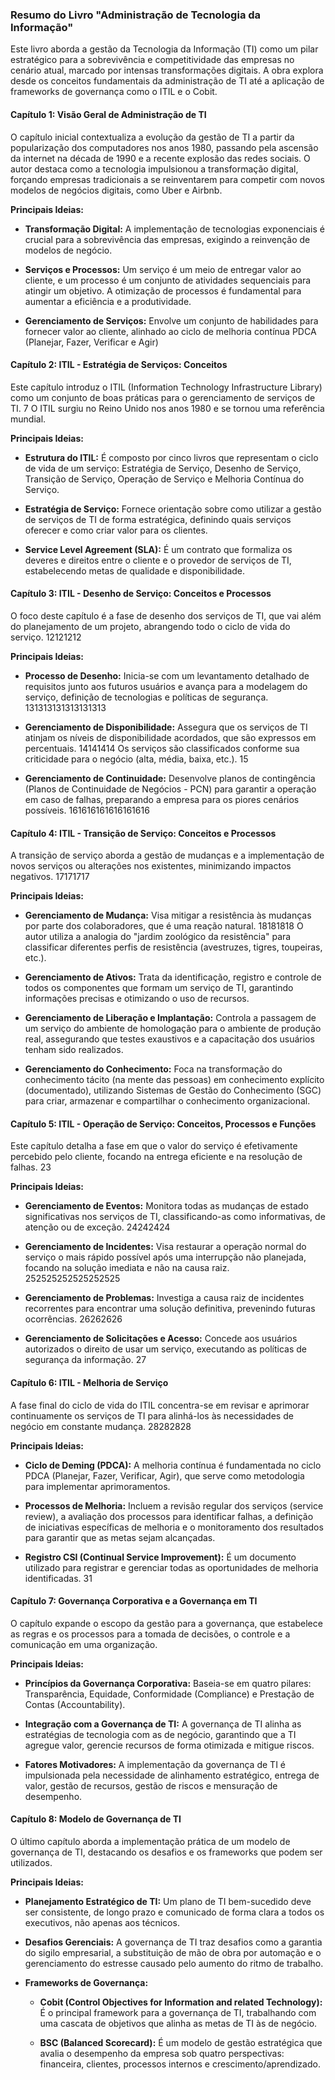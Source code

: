 ### **Resumo do Livro "Administração de Tecnologia da Informação"**

Este livro aborda a gestão da Tecnologia da Informação (TI) como um pilar estratégico para a sobrevivência e competitividade das empresas no cenário atual, marcado por intensas transformações digitais. A obra explora desde os conceitos fundamentais da administração de TI até a aplicação de frameworks de governança como o ITIL e o Cobit.

#### **Capítulo 1: Visão Geral de Administração de TI**

O capítulo inicial contextualiza a evolução da gestão de TI a partir da popularização dos computadores nos anos 1980, passando pela ascensão da internet na década de 1990 e a recente explosão das redes sociais. O autor destaca como a tecnologia impulsionou a transformação digital, forçando empresas tradicionais a se reinventarem para competir com novos modelos de negócios digitais, como Uber e Airbnb. 

**Principais Ideias:**

- **Transformação Digital:** A implementação de tecnologias exponenciais é crucial para a sobrevivência das empresas, exigindo a reinvenção de modelos de negócio. 
    
- **Serviços e Processos:** Um serviço é um meio de entregar valor ao cliente, e um processo é um conjunto de atividades sequenciais para atingir um objetivo. A otimização de processos é fundamental para aumentar a eficiência e a produtividade. 
    
- **Gerenciamento de Serviços:** Envolve um conjunto de habilidades para fornecer valor ao cliente, alinhado ao ciclo de melhoria contínua PDCA (Planejar, Fazer, Verificar e Agir)
    

#### **Capítulo 2: ITIL - Estratégia de Serviços: Conceitos**

Este capítulo introduz o ITIL (Information Technology Infrastructure Library) como um conjunto de boas práticas para o gerenciamento de serviços de TI. 7 O ITIL surgiu no Reino Unido nos anos 1980 e se tornou uma referência mundial. 

**Principais Ideias:**

- **Estrutura do ITIL:** É composto por cinco livros que representam o ciclo de vida de um serviço: Estratégia de Serviço, Desenho de Serviço, Transição de Serviço, Operação de Serviço e Melhoria Contínua do Serviço. 
    
- **Estratégia de Serviço:** Fornece orientação sobre como utilizar a gestão de serviços de TI de forma estratégica, definindo quais serviços oferecer e como criar valor para os clientes. 
    
- **Service Level Agreement (SLA):** É um contrato que formaliza os deveres e direitos entre o cliente e o provedor de serviços de TI, estabelecendo metas de qualidade e disponibilidade. 
    

#### **Capítulo 3: ITIL - Desenho de Serviço: Conceitos e Processos**

O foco deste capítulo é a fase de desenho dos serviços de TI, que vai além do planejamento de um projeto, abrangendo todo o ciclo de vida do serviço. 12121212

**Principais Ideias:**

- **Processo de Desenho:** Inicia-se com um levantamento detalhado de requisitos junto aos futuros usuários e avança para a modelagem do serviço, definição de tecnologias e políticas de segurança. 131313131313131313
    
- **Gerenciamento de Disponibilidade:** Assegura que os serviços de TI atinjam os níveis de disponibilidade acordados, que são expressos em percentuais. 14141414 Os serviços são classificados conforme sua criticidade para o negócio (alta, média, baixa, etc.). 15
    
- **Gerenciamento de Continuidade:** Desenvolve planos de contingência (Planos de Continuidade de Negócios - PCN) para garantir a operação em caso de falhas, preparando a empresa para os piores cenários possíveis. 161616161616161616
    

#### **Capítulo 4: ITIL - Transição de Serviço: Conceitos e Processos**

A transição de serviço aborda a gestão de mudanças e a implementação de novos serviços ou alterações nos existentes, minimizando impactos negativos. 17171717

**Principais Ideias:**

- **Gerenciamento de Mudança:** Visa mitigar a resistência às mudanças por parte dos colaboradores, que é uma reação natural. 18181818 O autor utiliza a analogia do "jardim zoológico da resistência" para classificar diferentes perfis de resistência (avestruzes, tigres, toupeiras, etc.). 
    
- **Gerenciamento de Ativos:** Trata da identificação, registro e controle de todos os componentes que formam um serviço de TI, garantindo informações precisas e otimizando o uso de recursos. 
    
- **Gerenciamento de Liberação e Implantação:** Controla a passagem de um serviço do ambiente de homologação para o ambiente de produção real, assegurando que testes exaustivos e a capacitação dos usuários tenham sido realizados. 
    
- **Gerenciamento do Conhecimento:** Foca na transformação do conhecimento tácito (na mente das pessoas) em conhecimento explícito (documentado), utilizando Sistemas de Gestão do Conhecimento (SGC) para criar, armazenar e compartilhar o conhecimento organizacional. 
    

#### **Capítulo 5: ITIL - Operação de Serviço: Conceitos, Processos e Funções**

Este capítulo detalha a fase em que o valor do serviço é efetivamente percebido pelo cliente, focando na entrega eficiente e na resolução de falhas. 23

**Principais Ideias:**

- **Gerenciamento de Eventos:** Monitora todas as mudanças de estado significativas nos serviços de TI, classificando-as como informativas, de atenção ou de exceção. 24242424
    
- **Gerenciamento de Incidentes:** Visa restaurar a operação normal do serviço o mais rápido possível após uma interrupção não planejada, focando na solução imediata e não na causa raiz. 252525252525252525
    
- **Gerenciamento de Problemas:** Investiga a causa raiz de incidentes recorrentes para encontrar uma solução definitiva, prevenindo futuras ocorrências. 26262626
    
- **Gerenciamento de Solicitações e Acesso:** Concede aos usuários autorizados o direito de usar um serviço, executando as políticas de segurança da informação. 27
    

#### **Capítulo 6: ITIL - Melhoria de Serviço**

A fase final do ciclo de vida do ITIL concentra-se em revisar e aprimorar continuamente os serviços de TI para alinhá-los às necessidades de negócio em constante mudança. 28282828

**Principais Ideias:**

- **Ciclo de Deming (PDCA):** A melhoria contínua é fundamentada no ciclo PDCA (Planejar, Fazer, Verificar, Agir), que serve como metodologia para implementar aprimoramentos. 
    
- **Processos de Melhoria:** Incluem a revisão regular dos serviços (service review), a avaliação dos processos para identificar falhas, a definição de iniciativas específicas de melhoria e o monitoramento dos resultados para garantir que as metas sejam alcançadas. 
    
- **Registro CSI (Continual Service Improvement):** É um documento utilizado para registrar e gerenciar todas as oportunidades de melhoria identificadas. 31
    

#### **Capítulo 7: Governança Corporativa e a Governança em TI**

O capítulo expande o escopo da gestão para a governança, que estabelece as regras e os processos para a tomada de decisões, o controle e a comunicação em uma organização. 

**Principais Ideias:**

- **Princípios da Governança Corporativa:** Baseia-se em quatro pilares: Transparência, Equidade, Conformidade (Compliance) e Prestação de Contas (Accountability). 
    
- **Integração com a Governança de TI:** A governança de TI alinha as estratégias de tecnologia com as de negócio, garantindo que a TI agregue valor, gerencie recursos de forma otimizada e mitigue riscos. 
    
- **Fatores Motivadores:** A implementação da governança de TI é impulsionada pela necessidade de alinhamento estratégico, entrega de valor, gestão de recursos, gestão de riscos e mensuração de desempenho. 
    

#### **Capítulo 8: Modelo de Governança de TI**

O último capítulo aborda a implementação prática de um modelo de governança de TI, destacando os desafios e os frameworks que podem ser utilizados.

**Principais Ideias:**

- **Planejamento Estratégico de TI:** Um plano de TI bem-sucedido deve ser consistente, de longo prazo e comunicado de forma clara a todos os executivos, não apenas aos técnicos. 
    
- **Desafios Gerenciais:** A governança de TI traz desafios como a garantia do sigilo empresarial, a substituição de mão de obra por automação e o gerenciamento do estresse causado pelo aumento do ritmo de trabalho. 
    
- **Frameworks de Governança:**
    - **Cobit (Control Objectives for Information and related Technology):** É o principal framework para a governança de TI, trabalhando com uma cascata de objetivos que alinha as metas de TI às de negócio. 
        
    - **BSC (Balanced Scorecard):** É um modelo de gestão estratégica que avalia o desempenho da empresa sob quatro perspectivas: financeira, clientes, processos internos e crescimento/aprendizado.